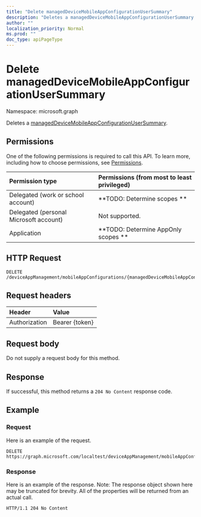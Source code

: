 ```yaml
---
title: "Delete managedDeviceMobileAppConfigurationUserSummary"
description: "Deletes a managedDeviceMobileAppConfigurationUserSummary."
author: ""
localization_priority: Normal
ms.prod: ""
doc_type: apiPageType
---
```


# Delete managedDeviceMobileAppConfigurationUserSummary

Namespace: microsoft.graph

Deletes a [managedDeviceMobileAppConfigurationUserSummary](../resources/manageddevicemobileappconfigurationusersummary.md).

## Permissions
One of the following permissions is required to call this API. To learn more, including how to choose permissions, see [Permissions](/concepts/permissions-reference.md).

|Permission type|Permissions (from most to least privileged)|
|:---|:---|
|Delegated (work or school account)|**TODO: Determine scopes **|
|Delegated (personal Microsoft account)|Not supported.|
|Application|**TODO: Determine AppOnly scopes **|

## HTTP Request
<!-- {
  "blockType": "ignored"
}
-->
``` http
DELETE /deviceAppManagement/mobileAppConfigurations/{managedDeviceMobileAppConfigurationId}/userStatusSummary
```

## Request headers
|Header|Value|
|:---|:---|
|Authorization|Bearer {token}|

## Request body
Do not supply a request body for this method.

## Response
If successful, this method returns a `204 No Content` response code.

## Example

### Request
Here is an example of the request.
<!-- {
  "blockType": "request",
  "name": "delete_manageddevicemobileappconfigurationusersummary"
}
-->
``` http
DELETE https://graph.microsoft.com/localtest/deviceAppManagement/mobileAppConfigurations/{managedDeviceMobileAppConfigurationId}/userStatusSummary
```

### Response
Here is an example of the response. Note: The response object shown here may be truncated for brevity. All of the properties will be returned from an actual call.
<!-- {
  "blockType": "response",
  "truncated": true
}
-->
``` http
HTTP/1.1 204 No Content
```

